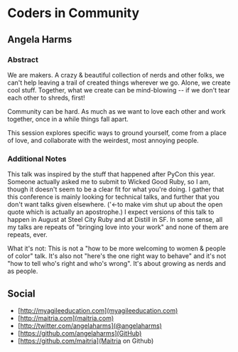 # Coders in Community #

## Angela Harms ##

### Abstract ###
We are makers. A crazy & beautiful collection of nerds and 
other folks, we can't help leaving a trail of created things 
wherever we go. Alone, we create cool stuff. Together, what 
we create can be mind-blowing -- if we don't tear each other 
to shreds, first!
 
Community can be hard. As much as we want to love each other 
and work together, once in a while things fall apart. 
  
This session explores specific ways to ground yourself, come 
from a place of love, and collaborate with the weirdest, most 
annoying people.
  
### Additional Notes ###

This talk was inspired by the stuff that happened after PyCon this year.  
Someone actually asked me to submit to Wicked Good Ruby, so I am, though it 
doesn't seem to be a clear fit for what you're doing. I gather that this 
conference is mainly looking for technical talks, and further that you don't 
want talks given elsewhere. ('<-to make vim shut up about the open quote 
which is actually an apostrophe.) I expect versions of this talk to happen in 
August at Steel City Ruby and at Distill in SF. In some sense, all my talks 
are repeats of "bringing love into your work" and none of them are repeats, 
ever.

What it's not: This is not a "how to be more welcoming to women & people of 
color" talk. It's also not "here's the one right way to behave" and it's not 
"how to tell who's right and who's wrong". It's about growing as nerds and as 
people.  

## Social ##

* [http://myagileeducation.com](myagileeducation.com)
* [http://maitria.com](maitria.com)
* [http://twitter.com/angelaharms](@angelaharms)
* [https://github.com/angelaharms](GitHub)
* [https://github.com/maitria](Maitria on Github)
